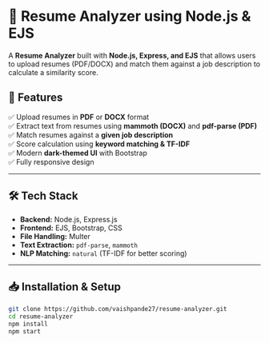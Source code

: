 # 📄 Resume Analyzer using Node.js & EJS

A **Resume Analyzer** built with **Node.js, Express, and EJS** that allows users to upload resumes (PDF/DOCX) and match them against a job description to calculate a similarity score.  

## 🚀 Features
✅ Upload resumes in **PDF** or **DOCX** format  
✅ Extract text from resumes using **mammoth (DOCX)** and **pdf-parse (PDF)**  
✅ Match resumes against a **given job description**  
✅ Score calculation using **keyword matching & TF-IDF**  
✅ Modern **dark-themed UI** with Bootstrap  
✅ Fully responsive design  

---

## 🛠️ Tech Stack
- **Backend:** Node.js, Express.js  
- **Frontend:** EJS, Bootstrap, CSS  
- **File Handling:** Multer  
- **Text Extraction:** `pdf-parse`, `mammoth`  
- **NLP Matching:** `natural` (TF-IDF for better scoring)  

---

## 📥 Installation & Setup


```sh
git clone https://github.com/vaishpande27/resume-analyzer.git
cd resume-analyzer 
npm install
npm start


